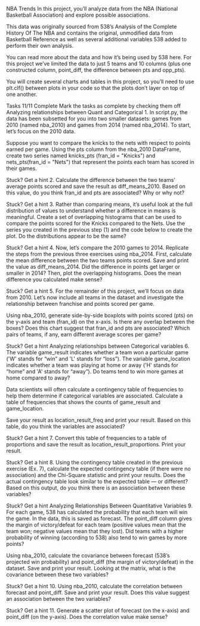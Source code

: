 NBA Trends
In this project, you’ll analyze data from the NBA (National Basketball Association) and explore possible associations.

This data was originally sourced from 538’s Analysis of the Complete History Of The NBA and contains the original, unmodified data from Basketball Reference as well as several additional variables 538 added to perform their own analysis.

You can read more about the data and how it’s being used by 538 here. For this project we’ve limited the data to just 5 teams and 10 columns (plus one constructed column, point_diff, the difference between pts and opp_pts).

You will create several charts and tables in this project, so you’ll need to use plt.clf() between plots in your code so that the plots don’t layer on top of one another.

Tasks
11/11 Complete
Mark the tasks as complete by checking them off
Analyzing relationships between Quant and Categorical
1.
In script.py, the data has been subsetted for you into two smaller datasets: games from 2010 (named nba_2010) and games from 2014 (named nba_2014). To start, let’s focus on the 2010 data.

Suppose you want to compare the knicks to the nets with respect to points earned per game. Using the pts column from the nba_2010 DataFrame, create two series named knicks_pts (fran_id = "Knicks") and nets_pts(fran_id = "Nets") that represent the points each team has scored in their games.


Stuck? Get a hint
2.
Calculate the difference between the two teams’ average points scored and save the result as diff_means_2010. Based on this value, do you think fran_id and pts are associated? Why or why not?


Stuck? Get a hint
3.
Rather than comparing means, it’s useful look at the full distribution of values to understand whether a difference in means is meaningful. Create a set of overlapping histograms that can be used to compare the points scored for the Knicks compared to the Nets. Use the series you created in the previous step (1) and the code below to create the plot. Do the distributions appear to be the same?


Stuck? Get a hint
4.
Now, let’s compare the 2010 games to 2014. Replicate the steps from the previous three exercises using nba_2014. First, calculate the mean difference between the two teams points scored. Save and print the value as diff_means_2014. Did the difference in points get larger or smaller in 2014? Then, plot the overlapping histograms. Does the mean difference you calculated make sense?


Stuck? Get a hint
5.
For the remainder of this project, we’ll focus on data from 2010. Let’s now include all teams in the dataset and investigate the relationship between franchise and points scored per game.

Using nba_2010, generate side-by-side boxplots with points scored (pts) on the y-axis and team (fran_id) on the x-axis. Is there any overlap between the boxes? Does this chart suggest that fran_id and pts are associated? Which pairs of teams, if any, earn different average scores per game?


Stuck? Get a hint
Analyzing relationships between Categorical variables
6.
The variable game_result indicates whether a team won a particular game ('W' stands for “win” and 'L' stands for “loss”). The variable game_location indicates whether a team was playing at home or away ('H' stands for “home” and 'A' stands for “away”). Do teams tend to win more games at home compared to away?

Data scientists will often calculate a contingency table of frequencies to help them determine if categorical variables are associated. Calculate a table of frequencies that shows the counts of game_result and game_location.

Save your result as location_result_freq and print your result. Based on this table, do you think the variables are associated?


Stuck? Get a hint
7.
Convert this table of frequencies to a table of proportions and save the result as location_result_proportions. Print your result.


Stuck? Get a hint
8.
Using the contingency table created in the previous exercise (Ex. 7), calculate the expected contingency table (if there were no association) and the Chi-Square statistic and print your results. Does the actual contingency table look similar to the expected table — or different? Based on this output, do you think there is an association between these variables?


Stuck? Get a hint
Analyzing Relationships Between Quantitative Variables
9.
For each game, 538 has calculated the probability that each team will win the game. In the data, this is saved as forecast. The point_diff column gives the margin of victory/defeat for each team (positive values mean that the team won; negative values mean that they lost). Did teams with a higher probability of winning (according to 538) also tend to win games by more points?

Using nba_2010, calculate the covariance between forecast (538’s projected win probability) and point_diff (the margin of victory/defeat) in the dataset. Save and print your result. Looking at the matrix, what is the covariance between these two variables?


Stuck? Get a hint
10.
Using nba_2010, calculate the correlation between forecast and point_diff. Save and print your result. Does this value suggest an association between the two variables?


Stuck? Get a hint
11.
Generate a scatter plot of forecast (on the x-axis) and point_diff (on the y-axis). Does the correlation value make sense?
